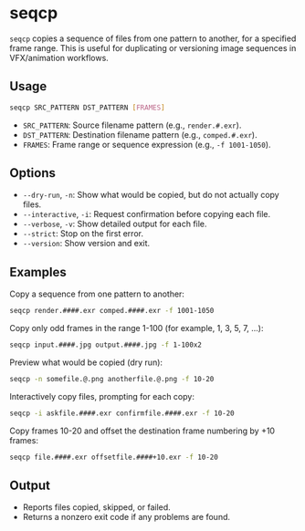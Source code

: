 # seqcp

`seqcp` copies a sequence of files from one pattern to another, for a specified frame range. This is useful for duplicating or versioning image sequences in VFX/animation workflows.

## Usage

```bash
seqcp SRC_PATTERN DST_PATTERN [FRAMES]
```

- `SRC_PATTERN`: Source filename pattern (e.g., `render.#.exr`).
- `DST_PATTERN`: Destination filename pattern (e.g., `comped.#.exr`).
- `FRAMES`: Frame range or sequence expression (e.g., `-f 1001-1050`).

## Options

- `--dry-run`, `-n`: Show what would be copied, but do not actually copy files.
- `--interactive`, `-i`: Request confirmation before copying each file.
- `--verbose`, `-v`: Show detailed output for each file.
- `--strict`: Stop on the first error.
- `--version`: Show version and exit.

## Examples

Copy a sequence from one pattern to another:

```bash
seqcp render.####.exr comped.####.exr -f 1001-1050
```

Copy only odd frames in the range 1-100 (for example, 1, 3, 5, 7, ...):

```bash
seqcp input.####.jpg output.####.jpg -f 1-100x2
```

Preview what would be copied (dry run):

```bash
seqcp -n somefile.@.png anotherfile.@.png -f 10-20
```

Interactively copy files, prompting for each copy:

```bash
seqcp -i askfile.####.exr confirmfile.####.exr -f 10-20
```

Copy frames 10-20 and offset the destination frame numbering by +10 frames:

```bash
seqcp file.####.exr offsetfile.####+10.exr -f 10-20
```

## Output

- Reports files copied, skipped, or failed.
- Returns a nonzero exit code if any problems are found.
